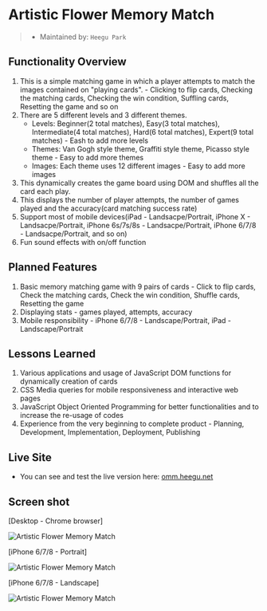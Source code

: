 # Artistic Flower Memory Match

> - Maintained by: `Heegu Park`


## Functionality Overview
1. This is a simple matching game in which a player attempts to match the images contained on "playing cards". - Clicking to flip cards, Checking the matching cards, Checking the win condition, Suffling cards, Resetting the game and so on
2. There are 5 different levels and 3 different themes.
    - Levels: Beginner(2 total matches), Easy(3 total matches), Intermediate(4 total matches), Hard(6 total matches), Expert(9 total matches) - Eash to add more levels
    - Themes: Van Gogh style theme, Graffiti style theme, Picasso style theme - Easy to add more themes
    - Images: Each theme uses 12 different images - Easy to add more images
3. This dynamically creates the game board using DOM and shuffles all the card each play.
4. This displays the number of player attempts, the number of games played and the accuracy(card matching success rate)
5. Support most of mobile devices(iPad - Landsacpe/Portrait, iPhone X - Landsacpe/Portrait, iPhone 6s/7s/8s - Landsacpe/Portrait, iPhone 6/7/8 - Landsacpe/Portrait, and so on)
6. Fun sound effects with on/off function

## Planned Features
1. Basic memory matching game with 9 pairs of cards - Click to flip cards, Check the matching cards, Check the win condition, Shuffle cards, Resetting the game
2. Displaying stats - games played, attempts, accuracy
3. Mobile responsibility - iPhone 6/7/8 - Landscape/Portrait, iPad - Landscape/Portrait

## Lessons Learned
1. Various applications and usage of JavaScript DOM functions for dynamically creation of cards
2. CSS Media queries for mobile responsiveness and interactive web pages
3. JavaScript Object Oriented Programming for better functionalities and to increase the re-usage of codes
4. Experience from the very beginning to complete product - Planning, Development, Implementation, Deployment, Publishing 

## Live Site
* You can see and test the live version here: <a href="http://omm.heegu.net" target="blank">omm.heegu.net</a>

## Screen shot
[Desktop - Chrome browser]

![Artistic Flower Memory Match](https://github.com/heegupark/memory_match/blob/master/omm-ss-001.gif)

[iPhone 6/7/8 - Portrait]

![Artistic Flower Memory Match](https://github.com/heegupark/memory_match/blob/master/omm-ss-002.gif)

[iPhone 6/7/8 - Landscape]

![Artistic Flower Memory Match](https://github.com/heegupark/memory_match/blob/master/omm-ss-003.gif)
